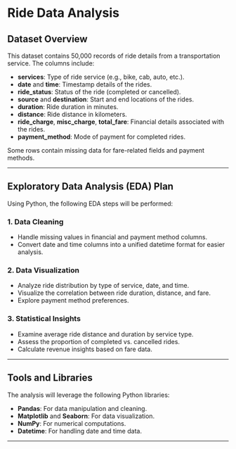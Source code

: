 # Ride Data Analysis

## Dataset Overview
This dataset contains 50,000 records of ride details from a transportation service. The columns include:

- **services**: Type of ride service (e.g., bike, cab, auto, etc.).
- **date** and **time**: Timestamp details of the rides.
- **ride_status**: Status of the ride (completed or cancelled).
- **source** and **destination**: Start and end locations of the rides.
- **duration**: Ride duration in minutes.
- **distance**: Ride distance in kilometers.
- **ride_charge**, **misc_charge**, **total_fare**: Financial details associated with the rides.
- **payment_method**: Mode of payment for completed rides.

Some rows contain missing data for fare-related fields and payment methods.

---

## Exploratory Data Analysis (EDA) Plan
Using Python, the following EDA steps will be performed:

### 1. Data Cleaning
- Handle missing values in financial and payment method columns.
- Convert date and time columns into a unified datetime format for easier analysis.

### 2. Data Visualization
- Analyze ride distribution by type of service, date, and time.
- Visualize the correlation between ride duration, distance, and fare.
- Explore payment method preferences.

### 3. Statistical Insights
- Examine average ride distance and duration by service type.
- Assess the proportion of completed vs. cancelled rides.
- Calculate revenue insights based on fare data.

---

## Tools and Libraries
The analysis will leverage the following Python libraries:
- **Pandas**: For data manipulation and cleaning.
- **Matplotlib** and **Seaborn**: For data visualization.
- **NumPy**: For numerical computations.
- **Datetime**: For handling date and time data.

---
